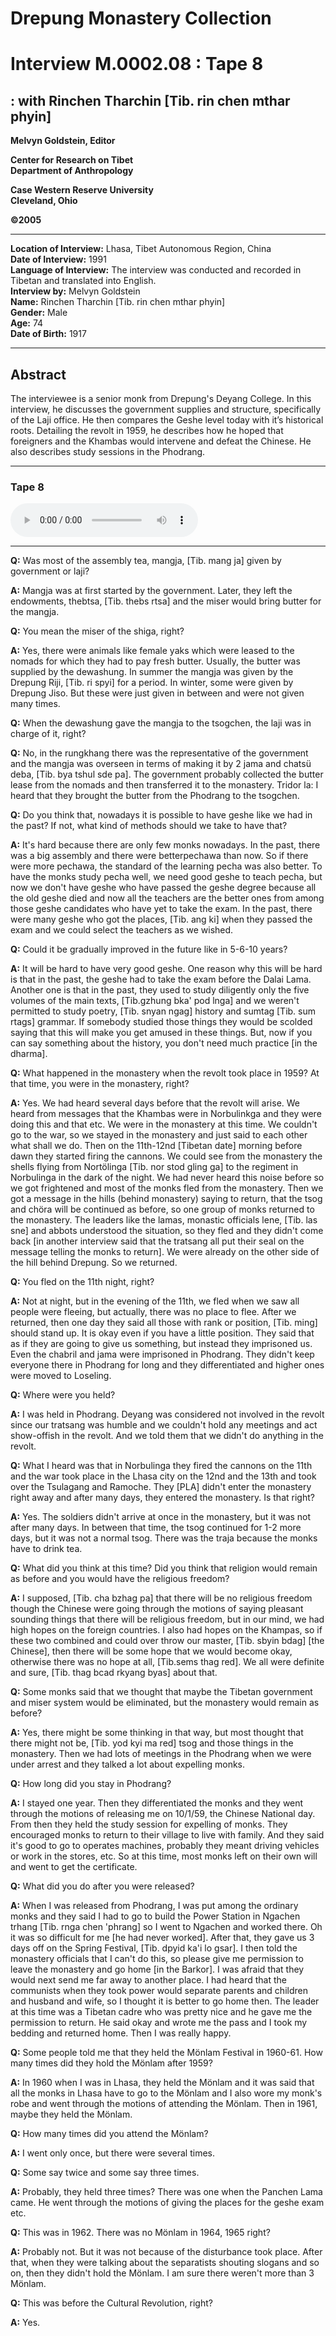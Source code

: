 # Drepung Monastery Collection  
# Interview M.0002.08 : Tape 8  
##  : with Rinchen Tharchin [Tib. rin chen mthar phyin]  


**Melvyn Goldstein, Editor**  

**Center for Research on Tibet**  
**Department of Anthropology**  

**Case Western Reserve University**  
**Cleveland, Ohio**  

**©2005**  

---  
**Location of Interview:** Lhasa, Tibet Autonomous Region, China  
**Date of Interview:** 1991  
**Language of Interview:** The interview was conducted and recorded in Tibetan and translated into English.  
**Interview by:** Melvyn Goldstein  
**Name:** Rinchen Tharchin [Tib. rin chen mthar phyin]  
**Gender:** Male  
**Age:** 74  
**Date of Birth:** 1917  

---  
## Abstract  

 The interviewee is a senior monk from Drepung's Deyang College.  In this interview, he discusses the government supplies and structure, specifically of the Laji office. He then compares the Geshe level today with it’s historical roots. Detailing the revolt in 1959, he describes how he hoped that foreigners and the Khambas would intervene and defeat the Chinese. He also describes study sessions in the Phodrang. 
  
---
### Tape 8  

<audio controls>
<source src="https://tile.loc.gov/storage-services/service/asian/asiantoha/M_0002_08/M_0002_08.mp3" type="audio/mpeg">
Your browser does not support the audio element.
</audio>  

---

**Q:**  Was most of the assembly tea, mangja, [Tib. mang ja] given by government or laji?   

**A:**  Mangja was at first started by the government. Later, they left the endowments, thebtsa, [Tib. thebs rtsa] and the miser would bring butter for the mangja.   

**Q:**  You mean the miser of the shiga, right?   

**A:**  Yes, there were animals like female yaks which were leased to the nomads for which they had to pay fresh butter. Usually, the butter was supplied by the dewashung. In summer the mangja was given by the Drepung Riji, [Tib. ri spyi] for a period. In winter, some were given by Drepung Jiso. But these were just given in between and were not given many times.   

**Q:**  When the dewashung gave the mangja to the tsogchen, the laji was in charge of it, right?   

**Q:**  No, in the rungkhang there was the representative of the government and the mangja was overseen in terms of making it by 2 jama and chatsü deba, [Tib. bya tshul sde pa]. The government probably collected the butter lease from the nomads and then transferred it to the monastery. Tridor la: I heard that they brought the butter from the Phodrang to the tsogchen.   

**Q:**  Do you think that, nowadays it is possible to have geshe like we had in the past? If not, what kind of methods should we take to have that?   

**A:**  It's hard because there are only few monks nowadays. In the past, there was a big assembly and there were betterpechawa than now. So if there were more pechawa, the standard of the learning pecha was also better. To have the monks study pecha well, we need good geshe to teach pecha, but now we don't have geshe who have passed the geshe degree because all the old geshe died and now all the teachers are the better ones from among those geshe candidates who have yet to take the exam. In the past, there were many geshe who got the places, [Tib. ang ki] when they passed the exam and we could select the teachers as we wished.   

**Q:**  Could it be gradually improved in the future like in 5-6-10 years?   

**A:**  It will be hard to have very good geshe. One reason why this will be hard is that in the past, the geshe had to take the exam before the Dalai Lama. Another one is that in the past, they used to study diligently only the five volumes of the main texts, [Tib.gzhung bka' pod lnga] and we weren't permitted to study poetry, [Tib. snyan ngag] history and sumtag [Tib. sum rtags] grammar. If somebody studied those things they would be scolded saying that this will make you get amused in these things. But, now if you can say something about the history, you don't need much practice [in the dharma].   

**Q:**  What happened in the monastery when the revolt took place in 1959? At that time, you were in the monastery, right?   

**A:**  Yes. We had heard several days before that the revolt will arise. We heard from messages that the Khambas were in Norbulinkga and they were doing this and that etc. We were in the monastery at this time. We couldn't go to the war, so we stayed in the monastery and just said to each other what shall we do. Then on the 11th-12nd [Tibetan date] morning before dawn they started firing the cannons. We could see from the monastery the shells flying from Nortölinga [Tib. nor stod gling ga] to the regiment in Norbulinga in the dark of the night. We had never heard this noise before so we got frightened and most of the monks fled from the monastery. Then we got a message in the hills (behind monastery) saying to return, that the tsog and chöra will be continued as before, so one group of monks returned to the monastery. The leaders like the lamas, monastic officials lene, [Tib. las sne] and abbots understood the situation, so they fled and they didn't come back [in another interview said that the tratsang all put their seal on the message telling the monks to return]. We were already on the other side of the hill behind Drepung. So we returned.   

**Q:**  You fled on the 11th night, right?   

**A:**  Not at night, but in the evening of the 11th, we fled when we saw all people were fleeing, but actually, there was no place to flee. After we returned, then one day they said all those with rank or position, [Tib. ming] should stand up. It is okay even if you have a little position. They said that as if they are going to give us something, but instead they imprisoned us. Even the chabril and jama were imprisoned in Phodrang. They didn't keep everyone there in Phodrang for long and they differentiated and higher ones were moved to Loseling.   

**Q:**  Where were you held?   

**A:**  I was held in Phodrang. Deyang was considered not involved in the revolt since our tratsang was humble and we couldn't hold any meetings and act show-offish in the revolt. And we told them that we didn't do anything in the revolt.   

**Q:**  What I heard was that in Norbulinga they fired the cannons on the 11th and the war took place in the Lhasa city on the 12nd and the 13th and took over the Tsulagang and Ramoche. They [PLA] didn't enter the monastery right away and after many days, they entered the monastery. Is that right?   

**A:**  Yes. The soldiers didn't arrive at once in the monastery, but it was not after many days. In between that time, the tsog continued for 1-2 more days, but it was not a normal tsog. There was the traja because the monks have to drink tea.   

**Q:**  What did you think at this time? Did you think that religion would remain as before and you would have the religious freedom?   

**A:**  I supposed, [Tib. cha bzhag pa] that there will be no religious freedom though the Chinese were going through the motions of saying pleasant sounding things that there will be religious freedom, but in our mind, we had high hopes on the foreign countries. I also had hopes on the Khampas, so if these two combined and could over throw our master, [Tib. sbyin bdag] [the Chinese], then there will be some hope that we would become okay, otherwise there was no hope at all, [Tib.sems thag red]. We all were definite and sure, [Tib. thag bcad rkyang byas] about that.   

**Q:**  Some monks said that we thought that maybe the Tibetan government and miser system would be eliminated, but the monastery would remain as before?   

**A:**  Yes, there might be some thinking in that way, but most thought that there might not be, [Tib. yod kyi ma red] tsog and those things in the monastery. Then we had lots of meetings in the Phodrang when we were under arrest and they talked a lot about expelling monks.   

**Q:**  How long did you stay in Phodrang?   

**A:**  I stayed one year. Then they differentiated the monks and they went through the motions of releasing me on 10/1/59, the Chinese National day. From then they held the study session for expelling of monks. They encouraged monks to return to their village to live with family. And they said it's good to go to operates machines, probably they meant driving vehicles or work in the stores, etc. So at this time, most monks left on their own will and went to get the certificate.   

**Q:**  What did you do after you were released?   

**A:**  When I was released from Phodrang, I was put among the ordinary monks and they said I had to go to build the Power Station in Ngachen trhang [Tib. rnga chen 'phrang] so I went to Ngachen and worked there. Oh it was so difficult for me [he had never worked]. After that, they gave us 3 days off on the Spring Festival, [Tib. dpyid ka'i lo gsar]. I then told the monastery officials that I can't do this, so please give me permission to leave the monastery and go home [in the Barkor]. I was afraid that they would next send me far away to another place. I had heard that the communists when they took power would separate parents and children and husband and wife, so I thought it is better to go home then. The leader at this time was a Tibetan cadre who was pretty nice and he gave me the permission to return. He said okay and wrote me the pass and I took my bedding and returned home. Then I was really happy.   

**Q:**  Some people told me that they held the Mönlam Festival in 1960-61. How many times did they hold the Mönlam after 1959?   

**A:**  In 1960 when I was in Lhasa, they held the Mönlam and it was said that all the monks in Lhasa have to go to the Mönlam and I also wore my monk's robe and went through the motions of attending the Mönlam. Then in 1961, maybe they held the Mönlam.   

**Q:**  How many times did you attend the Mönlam?   

**A:**  I went only once, but there were several times.   

**Q:**  Some say twice and some say three times.   

**A:**  Probably, they held three times? There was one when the Panchen Lama came. He went through the motions of giving the places for the geshe exam etc.   

**Q:**  This was in 1962. There was no Mönlam in 1964, 1965 right?   

**A:**  Probably not. But it was not because of the disturbance took place. After that, when they were talking about the separatists shouting slogans and so on, then they didn't hold the Mönlam. I am sure there weren't more than 3 Mönlam.   

**Q:**  This was before the Cultural Revolution, right?   

**A:**  Yes.   


